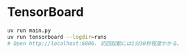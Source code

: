 # TensorBoard

```sh
uv run main.py
uv run tensorboard --logdir=runs
# Open http://localhost:6006. 初回起動には1分30秒程度かかる。
```
